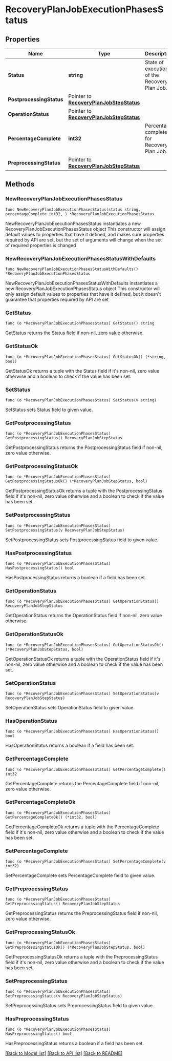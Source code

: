 # RecoveryPlanJobExecutionPhasesStatus

## Properties

Name | Type | Description | Notes
------------ | ------------- | ------------- | -------------
**Status** | **string** | State of execution of the Recovery Plan Job. | 
**PostprocessingStatus** | Pointer to [**RecoveryPlanJobStepStatus**](RecoveryPlanJobStepStatus.md) |  | [optional] 
**OperationStatus** | Pointer to [**RecoveryPlanJobStepStatus**](RecoveryPlanJobStepStatus.md) |  | [optional] 
**PercentageComplete** | **int32** | Percentage completed for Recovery Plan Job. | 
**PreprocessingStatus** | Pointer to [**RecoveryPlanJobStepStatus**](RecoveryPlanJobStepStatus.md) |  | [optional] 

## Methods

### NewRecoveryPlanJobExecutionPhasesStatus

`func NewRecoveryPlanJobExecutionPhasesStatus(status string, percentageComplete int32, ) *RecoveryPlanJobExecutionPhasesStatus`

NewRecoveryPlanJobExecutionPhasesStatus instantiates a new RecoveryPlanJobExecutionPhasesStatus object
This constructor will assign default values to properties that have it defined,
and makes sure properties required by API are set, but the set of arguments
will change when the set of required properties is changed

### NewRecoveryPlanJobExecutionPhasesStatusWithDefaults

`func NewRecoveryPlanJobExecutionPhasesStatusWithDefaults() *RecoveryPlanJobExecutionPhasesStatus`

NewRecoveryPlanJobExecutionPhasesStatusWithDefaults instantiates a new RecoveryPlanJobExecutionPhasesStatus object
This constructor will only assign default values to properties that have it defined,
but it doesn't guarantee that properties required by API are set

### GetStatus

`func (o *RecoveryPlanJobExecutionPhasesStatus) GetStatus() string`

GetStatus returns the Status field if non-nil, zero value otherwise.

### GetStatusOk

`func (o *RecoveryPlanJobExecutionPhasesStatus) GetStatusOk() (*string, bool)`

GetStatusOk returns a tuple with the Status field if it's non-nil, zero value otherwise
and a boolean to check if the value has been set.

### SetStatus

`func (o *RecoveryPlanJobExecutionPhasesStatus) SetStatus(v string)`

SetStatus sets Status field to given value.


### GetPostprocessingStatus

`func (o *RecoveryPlanJobExecutionPhasesStatus) GetPostprocessingStatus() RecoveryPlanJobStepStatus`

GetPostprocessingStatus returns the PostprocessingStatus field if non-nil, zero value otherwise.

### GetPostprocessingStatusOk

`func (o *RecoveryPlanJobExecutionPhasesStatus) GetPostprocessingStatusOk() (*RecoveryPlanJobStepStatus, bool)`

GetPostprocessingStatusOk returns a tuple with the PostprocessingStatus field if it's non-nil, zero value otherwise
and a boolean to check if the value has been set.

### SetPostprocessingStatus

`func (o *RecoveryPlanJobExecutionPhasesStatus) SetPostprocessingStatus(v RecoveryPlanJobStepStatus)`

SetPostprocessingStatus sets PostprocessingStatus field to given value.

### HasPostprocessingStatus

`func (o *RecoveryPlanJobExecutionPhasesStatus) HasPostprocessingStatus() bool`

HasPostprocessingStatus returns a boolean if a field has been set.

### GetOperationStatus

`func (o *RecoveryPlanJobExecutionPhasesStatus) GetOperationStatus() RecoveryPlanJobStepStatus`

GetOperationStatus returns the OperationStatus field if non-nil, zero value otherwise.

### GetOperationStatusOk

`func (o *RecoveryPlanJobExecutionPhasesStatus) GetOperationStatusOk() (*RecoveryPlanJobStepStatus, bool)`

GetOperationStatusOk returns a tuple with the OperationStatus field if it's non-nil, zero value otherwise
and a boolean to check if the value has been set.

### SetOperationStatus

`func (o *RecoveryPlanJobExecutionPhasesStatus) SetOperationStatus(v RecoveryPlanJobStepStatus)`

SetOperationStatus sets OperationStatus field to given value.

### HasOperationStatus

`func (o *RecoveryPlanJobExecutionPhasesStatus) HasOperationStatus() bool`

HasOperationStatus returns a boolean if a field has been set.

### GetPercentageComplete

`func (o *RecoveryPlanJobExecutionPhasesStatus) GetPercentageComplete() int32`

GetPercentageComplete returns the PercentageComplete field if non-nil, zero value otherwise.

### GetPercentageCompleteOk

`func (o *RecoveryPlanJobExecutionPhasesStatus) GetPercentageCompleteOk() (*int32, bool)`

GetPercentageCompleteOk returns a tuple with the PercentageComplete field if it's non-nil, zero value otherwise
and a boolean to check if the value has been set.

### SetPercentageComplete

`func (o *RecoveryPlanJobExecutionPhasesStatus) SetPercentageComplete(v int32)`

SetPercentageComplete sets PercentageComplete field to given value.


### GetPreprocessingStatus

`func (o *RecoveryPlanJobExecutionPhasesStatus) GetPreprocessingStatus() RecoveryPlanJobStepStatus`

GetPreprocessingStatus returns the PreprocessingStatus field if non-nil, zero value otherwise.

### GetPreprocessingStatusOk

`func (o *RecoveryPlanJobExecutionPhasesStatus) GetPreprocessingStatusOk() (*RecoveryPlanJobStepStatus, bool)`

GetPreprocessingStatusOk returns a tuple with the PreprocessingStatus field if it's non-nil, zero value otherwise
and a boolean to check if the value has been set.

### SetPreprocessingStatus

`func (o *RecoveryPlanJobExecutionPhasesStatus) SetPreprocessingStatus(v RecoveryPlanJobStepStatus)`

SetPreprocessingStatus sets PreprocessingStatus field to given value.

### HasPreprocessingStatus

`func (o *RecoveryPlanJobExecutionPhasesStatus) HasPreprocessingStatus() bool`

HasPreprocessingStatus returns a boolean if a field has been set.


[[Back to Model list]](../README.md#documentation-for-models) [[Back to API list]](../README.md#documentation-for-api-endpoints) [[Back to README]](../README.md)


